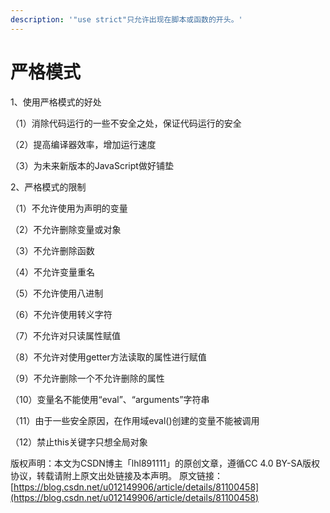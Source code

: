 ```yaml
---
description: '"use strict"只允许出现在脚本或函数的开头。'
---
```


# 严格模式

1、使用严格模式的好处&#x20;

（1）消除代码运行的一些不安全之处，保证代码运行的安全&#x20;

（2）提高编译器效率，增加运行速度&#x20;

（3）为未来新版本的JavaScript做好铺垫&#x20;

2、严格模式的限制&#x20;

（1）不允许使用为声明的变量&#x20;

（2）不允许删除变量或对象&#x20;

（3）不允许删除函数

&#x20;（4）不允许变量重名&#x20;

（5）不允许使用八进制&#x20;

（6）不允许使用转义字符&#x20;

（7）不允许对只读属性赋值&#x20;

（8）不允许对使用getter方法读取的属性进行赋值&#x20;

（9）不允许删除一个不允许删除的属性&#x20;

（10）变量名不能使用“eval”、“arguments”字符串&#x20;

（11）由于一些安全原因，在作用域eval()创建的变量不能被调用&#x20;

（12）禁止this关键字只想全局对象&#x20;

版权声明：本文为CSDN博主「lhl891111」的原创文章，遵循CC 4.0 BY-SA版权协议，转载请附上原文出处链接及本声明。 原文链接：[https://blog.csdn.net/u012149906/article/details/81100458](https://blog.csdn.net/u012149906/article/details/81100458)
